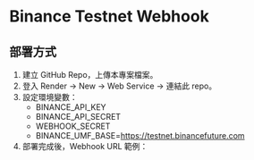 # Binance Testnet Webhook

## 部署方式
1. 建立 GitHub Repo，上傳本專案檔案。
2. 登入 Render → New → Web Service → 連結此 repo。
3. 設定環境變數：
   - BINANCE_API_KEY
   - BINANCE_API_SECRET
   - WEBHOOK_SECRET
   - BINANCE_UMF_BASE=https://testnet.binancefuture.com
4. 部署完成後，Webhook URL 範例：
